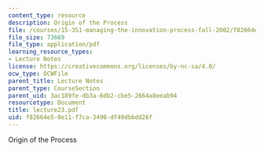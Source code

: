 ```yaml
---
content_type: resource
description: Origin of the Process
file: /courses/15-351-managing-the-innovation-process-fall-2002/f82664e50e11f7ca3490df49dbbdd26f_lecture23.pdf
file_size: 73669
file_type: application/pdf
learning_resource_types:
- Lecture Notes
license: https://creativecommons.org/licenses/by-nc-sa/4.0/
ocw_type: OCWFile
parent_title: Lecture Notes
parent_type: CourseSection
parent_uid: 3ac189fe-db3a-6db2-cbe5-2664a8eeab94
resourcetype: Document
title: lecture23.pdf
uid: f82664e5-0e11-f7ca-3490-df49dbbdd26f
---
```

Origin of the Process